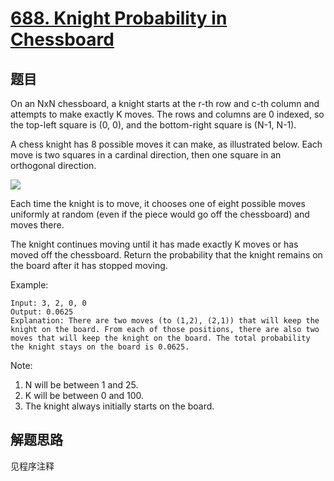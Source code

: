 # [688. Knight Probability in Chessboard](https://leetcode.com/problems/knight-probability-in-chessboard/)

## 题目

On an NxN chessboard, a knight starts at the r-th row and c-th column and attempts to make exactly K moves. The rows and columns are 0 indexed, so the top-left square is (0, 0), and the bottom-right square is (N-1, N-1).

A chess knight has 8 possible moves it can make, as illustrated below. Each move is two squares in a cardinal direction, then one square in an orthogonal direction.

![](https://leetcode.com/static/images/problemset/knight.png)

Each time the knight is to move, it chooses one of eight possible moves uniformly at random (even if the piece would go off the chessboard) and moves there.

The knight continues moving until it has made exactly K moves or has moved off the chessboard. Return the probability that the knight remains on the board after it has stopped moving.

Example:

```text
Input: 3, 2, 0, 0
Output: 0.0625
Explanation: There are two moves (to (1,2), (2,1)) that will keep the knight on the board. From each of those positions, there are also two moves that will keep the knight on the board. The total probability the knight stays on the board is 0.0625.
```

Note:

1. N will be between 1 and 25.
1. K will be between 0 and 100.
1. The knight always initially starts on the board.

## 解题思路

见程序注释

